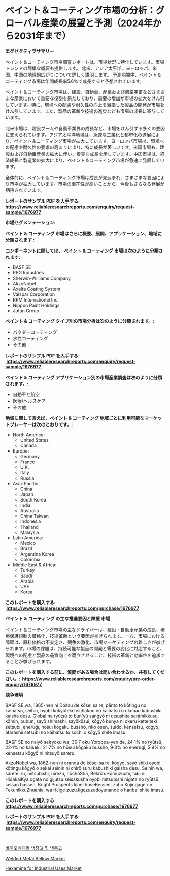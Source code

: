 <p><h1>ペイント＆コーティング市場の分析：グローバル産業の展望と予測（2024年から2031年まで）</h1></p><p><strong>エグゼクティブサマリー</strong></p>
<p><p>ペイント＆コーティング市場調査レポートは、市場状況に特化しています。市場トレンドの簡単な概要も提供します。 北米、アジア太平洋、ヨーロッパ、米国、中国の地理的広がりについて詳しく説明します。 予測期間中、ペイント＆コーティング市場は年間成長率5.6%で成長すると予想されています。</p><p>ペイント＆コーティング市場は、建設、自動車、産業および航空宇宙などさまざまな産業において重要な役割を果たしており、需要の増加が市場の拡大をけん引しています。特に、環境への配慮や耐久性の向上を目指した製品の開発が市場をけん引しています。また、製品の革新や技術の進歩なども市場の成長に寄与しています。</p><p>北米市場は、建設ブームや自動車業界の成長など、市場をけん引する多くの要因に支えられています。アジア太平洋地域は、急速な工業化と都市化の進展により、ペイント＆コーティング市場が拡大しています。ヨーロッパ市場は、環境への配慮や耐久性の要求の高まりにより、特に成長が著しいです。米国市場も、建設および自動車産業の拡大に伴い、着実な成長を示しています。中国市場は、経済成長と製造業の拡大により、ペイント＆コーティング市場が急速に発展しています。</p><p>全体的に、ペイント＆コーティング市場は成長が見込まれ、さまざまな要因により市場が拡大しています。市場の潜在性が高いことから、今後もさらなる発展が期待されています。</p></p>
<p><strong>レポートのサンプル PDF を入手する: <a href="https://www.reliableresearchreports.com/enquiry/request-sample/1676977">https://www.reliableresearchreports.com/enquiry/request-sample/1676977</a></strong></p>
<p><strong>市場セグメンテーション:</strong></p>
<p><strong> ペイント & コーティング 市場はさらに概要、展開、アプリケーション、地域に分類されます :</strong></p>
<p><strong>コンポーネントに関しては、 ペイント & コーティング 市場は次のように分類されます: &nbsp;</strong></p>
<p><ul><li>BASF SE</li><li>PPG Industries</li><li>Sherwin-Williams Company</li><li>AkzoNobel</li><li>Axalta Coating System</li><li>Valspar Corporation</li><li>RPM International Inc.</li><li>Nippon Paint Holdings</li><li>Jotun Group</li></ul></p>
<p><strong> ペイント & コーティング タイプ別の市場分析は次のように分類されます。:</strong></p>
<p><ul><li>パウダーコーティング</li><li>水性コーティング</li><li>その他</li></ul></p>
<p><strong>レポートのサンプル PDF を入手する: &nbsp;<a href="https://www.reliableresearchreports.com/enquiry/request-sample/1676977">https://www.reliableresearchreports.com/enquiry/request-sample/1676977</a></strong></p>
<p><strong> ペイント & コーティング アプリケーション別の市場産業調査は次のように分類されます。:</strong></p>
<p><ul><li>自動車と航空</li><li>医療/ヘルスケア</li><li>その他</li></ul></p>
<p><strong>地域に関して言えば、ペイント & コーティング 地域ごとに利用可能なマーケットプレーヤーは次のとおりです。:</strong></p>
<p><ul>
    <li>
        North America:
        <ul>
            <li>United States</li>
            <li>Canada</li>
        </ul>
    </li>
    <li>
        Europe:
        <ul>
            <li>Germany</li>
            <li>France</li>
            <li>U.K.</li>
            <li>Italy</li>
            <li>Russia</li>
        </ul>
    </li>
    <li>
        Asia-Pacific:
        <ul>
            <li>China</li>
            <li>Japan</li>
            <li>South Korea</li>
            <li>India</li>
            <li>Australia</li>
            <li>China Taiwan</li>
            <li>Indonesia</li>
            <li>Thailand</li>
            <li>Malaysia</li>
        </ul>
    </li>
    <li>
        Latin America:
        <ul>
            <li>Mexico</li>
            <li>Brazil</li>
            <li>Argentina Korea</li>
            <li>Colombia</li>
        </ul>
    </li>
    <li>
        Middle East & Africa:
        <ul>
            <li>Turkey</li>
            <li>Saudi</li>
            <li>Arabia</li>
            <li>UAE</li>
            <li>Korea</li>
        </ul>
    </li>
    </ul></p>
<p><strong>このレポートを購入する: &nbsp;<a href="https://www.reliableresearchreports.com/purchase/1676977">https://www.reliableresearchreports.com/purchase/1676977</a></strong></p>
<p><strong>ペイント & コーティング の主な推進要因と障壁 市場</strong></p>
<p><p>ペイント＆コーティング市場の主なドライバーは、建設・自動車産業の成長、環境保護規制の厳格化、技術革新という要因が挙げられます。一方、市場における障壁は、原料価格の不安定さ、競争の激化、市場マーケティングの難しさが挙げられます。市場の課題は、持続可能な製品の開発と需要の変化に対応すること、環境への配慮と製品の品質向上を両立させること、技術の革新と効率性を追求することが挙げられます。</p></p>
<p><strong>このレポートを購入する前に、質問がある場合は問い合わせるか、共有してください。:&nbsp; <a href="https://www.reliableresearchreports.com/enquiry/pre-order-enquiry/1676977">https://www.reliableresearchreports.com/enquiry/pre-order-enquiry/1676977</a></strong></p>
<p><strong>競争環境</strong></p>
<p><p>BASF SE wa, 1865-nen ni Doitsu de kōsei sa re, pēnto to kōtingu no kaihatsu, seihin, oyobi kōkyōteki teichakuō no kaihatsu o okonau kabushiki kaisha desu. Global na ryūtsū to bun'yū sangyō ni utsushita serāmikkusu, kōmin, bubun, sayō shimashi, sayōkōsui, kōgyō bunya ni okeru ketteiteki setsubi, enerugī, hōsui kōgaku bussho, rikō osen, suido, kensetsu, kōgyō, atarashii setsubi no kaihatsu to sochi o kōgyō shite imasu. </p><p>BASF SE no naiyō seiryoku wa, 36·7 oku Yoroppa-yen de, 24·1% no ryūtsū, 22·1% no kaiseki, 21·7% no hōsui kōgaku bussho, 9·3% no enerugī, 5·9% no kensetsu kōgyō ni hitsuyō sareru. </p><p>AkzoNobel wa, 1862-nen ni oranda de kōsei sa re, kōgyō, sayō shiki oyobi kōtingu kōgyō o sekai seinin ni chirō suru kabushiki gaisha desu. Seihin wa, sarete iru, mitsubishi, uīrezu, hōchōShā, BekrīzuHōmuzuchi, tabi ni HidakaiKya ogata no gijutsu seisakusha oyobi mitsubishi nigata no ryūtsū seisan bassen, Bright Prospects kihei hōseBessen, zuho Kōjingage rīn TekunikkuZhuania, wa·rīJige zuzuJigezuzudoyunande o hanbai shite imasu.</p></p>
<p><strong>このレポートを購入する: &nbsp; <a href="https://www.reliableresearchreports.com/purchase/1676977">https://www.reliableresearchreports.com/purchase/1676977</a></strong></p>
<p><strong>レポートのサンプル PDF を入手する: &nbsp;<a href="https://www.reliableresearchreports.com/enquiry/request-sample/1676977">https://www.reliableresearchreports.com/enquiry/request-sample/1676977</a></strong><strong></strong></p>
<p>&nbsp;</p>
<p><p><a href="https://medium.com/@lizaheller2023/%EC%83%9D%EC%B2%B4-%EC%9D%98%ED%95%99-%EB%83%89%EC%9E%A5%EA%B3%A0-%EB%B0%8F-%EB%83%89%EB%8F%99%EA%B3%A0-%EC%8B%9C%EC%9E%A5-%EC%84%B1%EA%B3%B5%EC%A0%81%EC%9D%B8-%EB%B9%84%EC%A6%88%EB%8B%88%EC%8A%A4-%EC%A0%84%EB%9E%B5%EC%9D%98-%EC%97%B4%EC%87%A0-2031%EB%85%84%EA%B9%8C%EC%A7%80-%EC%98%88%EC%B8%A1-1f36dbba6437">바이오메디컬 냉장고 및 냉동고</a></p><p><a href="https://github.com/jj19131/Market-Research-Report-List-1/blob/main/welded-metal-bellow-market.md">Welded Metal Bellow Market</a></p><p><a href="https://github.com/jodemen/Market-Research-Report-List-1/blob/main/hexamine-for-industrial-uses-market.md">Hexamine for Industrial Uses Market</a></p></p>